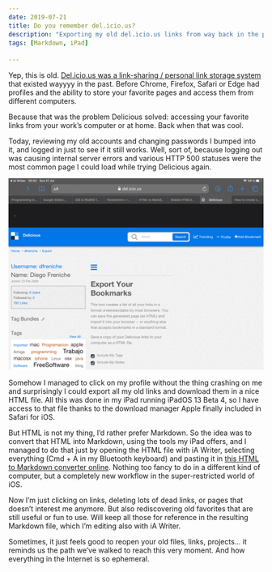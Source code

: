 ```yaml
---
date: 2019-07-21
title: Do you remember del.icio.us?
description: "Exporting my old del.icio.us links from way back in the past"
tags: [Markdown, iPad]

---
```


Yep, this is old. [Del.icio.us was a link-sharing / personal link storage system](https://mashable.com/2017/06/02/rip-delicious-bookmarking-site/) that existed wayyyy in the past. Before Chrome, Firefox, Safari or Edge had profiles and the ability to store your favorite pages and access them from different computers. 

Because that was the problem Delicious solved: accessing your favorite links from your work’s computer or at home. Back when that was cool.

Today, reviewing my old accounts and changing passwords I bumped into it, and logged in just to see if it still works. Well, sort of, because logging out was causing internal server errors and various HTTP 500 statuses were the most common page I could load while trying Delicious again. 

![Exporting my Delicious links](img/delicious.png)

Somehow I managed to click on my profile without the thing crashing on me and surprisingly I could export all my old links and download them in a nice HTML file. All this was done in my iPad running iPadOS 13 Beta 4, so I have access to that file thanks to the download manager Apple finally included in Safari for iOS. 

But HTML is not my thing, I’d rather prefer Markdown. So the idea was to convert that HTML into Markdown, using the tools my iPad offers, and I managed to do that just by opening the HTML file with iA Writer, selecting everything (Cmd + A in my Bluetooth keyboard) and pasting it in [this HTML to Markdown converter online](https://www.browserling.com/tools/html-to-markdown). Nothing too fancy to do in a different kind of computer, but a completely new workflow in the super-restricted world of iOS. 

Now I’m just clicking on links, deleting lots of dead links, or pages that doesn’t interest me anymore. But also rediscovering old favorites that are still useful or fun to use. Will keep all those for reference in the resulting Markdown file, which I’m editing also with iA Writer.

Sometimes, it just feels good to reopen your old files, links, projects... it reminds us the path we’ve walked to reach this very moment. And how everything in the Internet is so ephemeral.